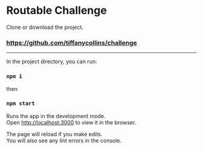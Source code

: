 # Routable Challenge

Clone or download the project.

### https://github.com/tiffanycollins/challenge

---

In the project directory, you can run:

### `npm i`
then
### `npm start`

Runs the app in the development mode.<br>
Open [http://localhost:3000](http://localhost:3000) to view it in the browser.

The page will reload if you make edits.<br>
You will also see any lint errors in the console.
